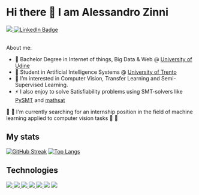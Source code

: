 # Hi there 👋 I am Alessandro Zinni

<div id="badges">
  <a href="https://github.com/Zinni98">
    <img src="https://img.shields.io/badge/GitHub-100000?style=for-the-badge&logo=github&logoColor=white"/>
  </a>
  <a href="https://www.linkedin.com/in/alessandro-zinni-aa589415a/">
    <img src="https://img.shields.io/badge/LinkedIn-blue?style=for-the-badge&logo=linkedin&logoColor=white" alt="LinkedIn Badge"/>
  </a>
</div>

<br>

About me:

- :green_book: Bachelor Degree in Internet of things, Big Data & Web @ [University of Udine](https://www.uniud.it/it)
- :book: Student in Artificial Intelligence Systems @ [University of Trento](https://www.unitn.it/)
- 🔭 I’m interested in Computer Vision, Transfer Learning and Semi-Supervised Learning.
- :zap: I also enjoy to solve Satisfiability problems using SMT-solvers like [PySMT](https://pypi.org/project/PySMT/) and [mathsat](https://mathsat.fbk.eu/)

:mag_right: :mag_right: I'm currently searching for an internship position in the field of machine learning applied to computer vision tasks :mag_right: :mag_right:


## My stats
[![GitHub Streak](http://github-readme-streak-stats.herokuapp.com?user=Zinni98&theme=dark&background=000000)](https://git.io/streak-stats)
[![Top Langs](https://github-readme-stats.vercel.app/api/top-langs/?username=Zinni98&layout=compact&theme=vision-friendly-dark)](https://github.com/anuraghazra/github-readme-stats)

## Technologies
<div id="tech">
  <a href="https://www.python.org/">
    <img src="https://img.shields.io/badge/Python-FFD43B?style=for-the-badge&logo=python&logoColor=blue"/>
  </a>
  <a href="https://pytorch.org/">
    <img src="https://img.shields.io/badge/PyTorch-EE4C2C?style=for-the-badge&logo=pytorch&logoColor=white"/>
  </a>
  <a href="https://numpy.org/">
    <img src="https://img.shields.io/badge/Numpy-777BB4?style=for-the-badge&logo=numpy&logoColor=white"/>
  </a>
  <a href="https://scikit-learn.org/stable/">
    <img src="https://img.shields.io/badge/scikit_learn-F7931E?style=for-the-badge&logo=scikit-learn&logoColor=white"/>
  </a>
  <a href="https://pandas.pydata.org/">
    <img src="https://img.shields.io/badge/Pandas-2C2D72?style=for-the-badge&logo=pandas&logoColor=white"/>
  </a>
  
  <img src="https://img.shields.io/badge/C-00599C?style=for-the-badge&logo=c&logoColor=white"/>
  <img src="https://img.shields.io/badge/C%2B%2B-00599C?style=for-the-badge&logo=c%2B%2B&logoColor=white"/>
</div>


<!--
**Zinni98/Zinni98** is a ✨ _special_ ✨ repository because its `README.md` (this file) appears on your GitHub profile.

Here are some ideas to get you started:

- 🔭 I’m currently working on ...
- 🌱 I’m currently learning ...
- 👯 I’m looking to collaborate on ...
- 🤔 I’m looking for help with ...
- 💬 Ask me about ...
- 📫 How to reach me: ...
- 😄 Pronouns: ...
- ⚡ Fun fact: ...
-->
